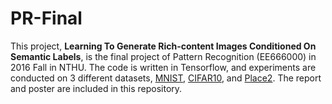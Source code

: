# PR-Final
This project, **Learning To Generate Rich-content Images Conditioned On Semantic Labels**, is the final project of Pattern Recognition (EE666000) in 2016 Fall in NTHU. The code is written in Tensorflow, and experiments are conducted on 3 different datasets, [MNIST](http://yann.lecun.com/exdb/mnist/), [CIFAR10](https://www.cs.toronto.edu/~kriz/cifar.html), and [Place2](http://places2.csail.mit.edu/). The report and poster are included in this repository.
